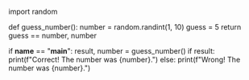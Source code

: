 import random

def guess_number():
    number = random.randint(1, 10)
    guess = 5
    return guess == number, number

if __name__ == "__main__":
    result, number = guess_number()
    if result:
        print(f"Correct! The number was {number}.")
    else:
        print(f"Wrong! The number was {number}.")
